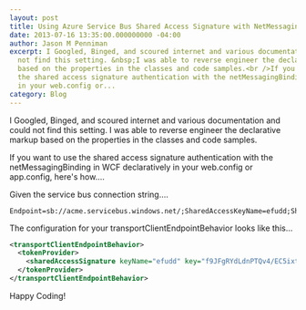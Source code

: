```yaml
---
layout: post
title: Using Azure Service Bus Shared Access Signature with NetMessagingBinding in  WCF
date: 2013-07-16 13:35:00.000000000 -04:00
author: Jason M Penniman
excerpt: I Googled, Binged, and scoured internet and various documentation and could
  not find this setting. &nbsp;I was able to reverse engineer the declarative markup
  based on the properties in the classes and code samples.<br />If you want to use
  the shared access signature authentication with the netMessagingBinding in WCF declaratively
  in your web.config or...
category: Blog
---
```

I Googled, Binged, and scoured internet and various documentation and could not find this setting. I was able to reverse engineer the declarative markup based on the properties in the classes and code samples.

If you want to use the shared access signature authentication with the netMessagingBinding in WCF declaratively in your web.config or app.config, here's how....

Given the service bus connection string....

```
Endpoint=sb://acme.servicebus.windows.net/;SharedAccessKeyName=efudd;SharedAccessKey=f9JFgRYdLdnPTQv4/EC5ixt4iHVUSTCnhOg1uep9lsW=
```

The configuration for your transportClientEndpointBehavior looks like this...

``` xml
<transportClientEndpointBehavior>
  <tokenProvider>
    <sharedAccessSignature keyName="efudd" key="f9JFgRYdLdnPTQv4/EC5ixt4iHVUSTCnhOg1uep9lsW=" />
  </tokenProvider>
</transportClientEndpointBehavior>
```

Happy Coding!

